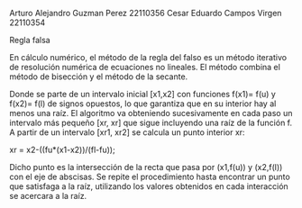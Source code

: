 Arturo Alejandro Guzman Perez 22110356
Cesar Eduardo Campos Virgen 22110354

Regla falsa

En cálculo numérico, el método de la regla del falso es un método iterativo de resolución numérica de ecuaciones no lineales. El método combina el método de bisección y el método de la secante.

Donde se parte de un intervalo inicial [x1,x2] con funciones f(x1)= f(u) y f(x2)= f(l) de signos opuestos, lo que garantiza que en su interior hay al menos una raíz. El algoritmo va obteniendo sucesivamente en cada paso un intervalo más pequeño [xr, xr] que sigue incluyendo una raíz de la función f.
A partir de un intervalo [xr1, xr2] se calcula un punto interior xr:
 
xr = x2-((fu*(x1-x2))/(fl-fu));
 
Dicho punto es la intersección de la recta que pasa por (x1,f(u)) y (x2,f(l)) con el eje de abscisas. Se repite el procedimiento hasta encontrar un punto que satisfaga a la raíz, utilizando los valores obtenidos en cada interacción se acercara a la raíz.
